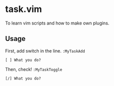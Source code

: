 # task.vim
To learn vim scripts and how to make own plugins.

## Usage
First, add switch in the line.
`:MyTaskAdd`

`[ ] What you do?`

Then, check!
`:MyTaskToggle`

`[/] What you do?`
